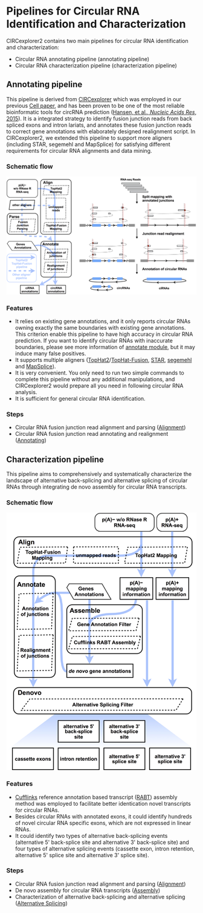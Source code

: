 # Pipelines for Circular RNA Identification and Characterization

CIRCexplorer2 contains two main pipelines for circular RNA identification and characterization:

* Circular RNA annotating pipeline (annotating pipeline)
* Circular RNA characterization pipeline (characterization pipeline)

## Annotating pipeline

This pipeline is derived from [CIRCexplorer](http://yanglab.github.io/CIRCexplorer/) which was employed in our previous [Cell paper](http://www.sciencedirect.com/science/article/pii/S0092867414011118), and has been proven to be one of the most reliable bioinformatic tools for circRNA prediction ([Hansen, et al., *Nucleic Acids Res*, 2015](http://nar.oxfordjournals.org/content/early/2015/12/09/nar.gkv1458.full)). It is a integrated strategy to identify fusion junction reads from back spliced exons and intron lariats, and annotates these fusion junction reads to correct gene annotations with elaborately designed realignment script. In CIRCexplorer2, we extended this pipeline to support more aligners (including STAR, segemehl and MapSplice) for satisfying different requirements for circular RNA alignments and data mining.

### Schematic flow

![annotating_pipeline](../image/annotating_pipeline.jpg)

### Features

* It relies on existing gene annotations, and it only reports circular RNAs owning exactly the same boundaries with existing gene annotations. This criterion enable this pipeline to have high accuracy in circular RNA prediction. If you want to identify circular RNAs with inaccurate boundaries, please see more information of [annotate module](../modules/annotate.md), but it may induce many false positives.
* It supports multiple aligners ([TopHat2](http://ccb.jhu.edu/software/tophat/index.shtml)/[TopHat-Fusion](http://ccb.jhu.edu/software/tophat/fusion_index.html), [STAR](https://github.com/alexdobin/STAR), [segemehl](http://www.bioinf.uni-leipzig.de/Software/segemehl) and [MapSplice](http://www.netlab.uky.edu/p/bioinfo/MapSplice2)).
* It is very convenient. You only need to run two simple commands to complete this pipeline without any additional manipulations, and CIRCexplorer2 would prepare all you need in following circular RNA analysis.
* It is sufficient for general circular RNA identification.

### Steps

* Circular RNA fusion junction read alignment and parsing ([Alignment](../tutorial/alignment.md))
* Circular RNA fusion junction read annotating and realignment ([Annotating](../tutorial/annotating.md))

## Characterization pipeline

This pipeline aims to comprehensively and systematically characterize the landscape of alternative back-splicing and alternative splicing of circular RNAs through integrating de novo assembly for circular RNA transcripts.

### Schematic flow

![characterization_pipeline](../image/characterization_pipeline.jpg)

### Features

* [Cufflinks](http://cole-trapnell-lab.github.io/cufflinks/) reference annotation based transcript ([RABT](http://bioinformatics.oxfordjournals.org/content/27/17/2325)) assembly method was employed to facilitate better identication novel transcripts for circular RNAs.
* Besides circular RNAs with annotated exons, it could identify hundreds of novel circular RNA specific exons, which are not expressed in linear RNAs.
* It could identify two types of alternative back-splicing events (alternative 5' back-splice site and alternative 3' back-splice site) and four types of alternative splicing events (cassette exon, intron retention, alternative 5' splice site and alternative 3' splice site).

### Steps

* Circular RNA fusion junction read alignment and parsing ([Alignment](../tutorial/alignment.md))
* De novo assembly for circular RNA transcripts ([Assembly](../tutorial/assembly.md))
* Characterization of alternative back-splicing and alternative splicing ([Alternative Splicing](../tutorial/as.md))
